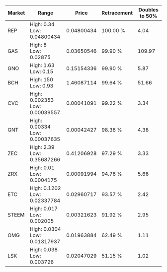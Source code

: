 | Market | Range | Price| Retracement | Doubles to 50% |
| --- | --- | --- | --- | --- |
| REP | High: 0.34<br />Low: 0.04800434 | 0.04800434 | 100.00 % | 4.04 |
| GAS | High: 8<br />Low: 0.02875 | 0.03650546 | 99.90 % | 109.97 |
| GNO | High: 1.63<br />Low: 0.15 | 0.15154336 | 99.90 % | 5.87 |
| BCH | High: 150<br />Low: 0.93 | 1.46087114 | 99.64 % | 51.66 |
| CVC | High: 0.002353<br />Low: 0.00039557 | 0.00041091 | 99.22 % | 3.34 |
| GNT | High: 0.00334<br />Low: 0.00037635 | 0.00042427 | 98.38 % | 4.38 |
| ZEC | High: 2.39<br />Low: 0.35687266 | 0.41206928 | 97.29 % | 3.33 |
| ZRX | High: 0.01<br />Low: 0.0004175 | 0.00091994 | 94.76 % | 5.66 |
| ETC | High: 0.1202<br />Low: 0.02337784 | 0.02960717 | 93.57 % | 2.42 |
| STEEM | High: 0.017<br />Low: 0.002005 | 0.00321623 | 91.92 % | 2.95 |
| OMG | High: 0.0304<br />Low: 0.01317937 | 0.01963884 | 62.49 % | 1.11 |
| LSK | High: 0.038<br />Low: 0.003726 | 0.02047029 | 51.15 % | 1.02 |
